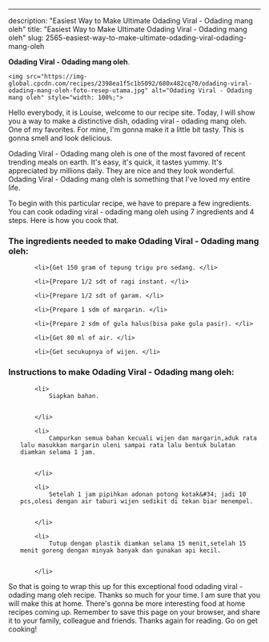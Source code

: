 ---
description: "Easiest Way to Make Ultimate Odading Viral - Odading mang oleh"
title: "Easiest Way to Make Ultimate Odading Viral - Odading mang oleh"
slug: 2565-easiest-way-to-make-ultimate-odading-viral-odading-mang-oleh

<p>
	<strong>Odading Viral - Odading mang oleh</strong>. 
	
</p>
<p>
	
	<img src="https://img-global.cpcdn.com/recipes/2398ea1f5c1b5092/680x482cq70/odading-viral-odading-mang-oleh-foto-resep-utama.jpg" alt="Odading Viral - Odading mang oleh" style="width: 100%;">
	
	
</p>
<p>
	Hello everybody, it is Louise, welcome to our recipe site. Today, I will show you a way to make a distinctive dish, odading viral - odading mang oleh. One of my favorites. For mine, I'm gonna make it a little bit tasty. This is gonna smell and look delicious.
</p>
	
<p>
	Odading Viral - Odading mang oleh is one of the most favored of recent trending meals on earth. It's easy, it's quick, it tastes yummy. It's appreciated by millions daily. They are nice and they look wonderful. Odading Viral - Odading mang oleh is something that I've loved my entire life.
</p>
<p>
	
</p>

<p>
To begin with this particular recipe, we have to prepare a few ingredients. You can cook odading viral - odading mang oleh using 7 ingredients and 4 steps. Here is how you cook that.
</p>

<h3>The ingredients needed to make Odading Viral - Odading mang oleh:</h3>

<ol>
	
		<li>{Get 150 gram of tepung trigu pro sedang. </li>
	
		<li>{Prepare 1/2 sdt of ragi instant. </li>
	
		<li>{Prepare 1/2 sdt of garam. </li>
	
		<li>{Prepare 1 sdm of margarin. </li>
	
		<li>{Prepare 2 sdm of gula halus(bisa pake gula pasir). </li>
	
		<li>{Get 80 ml of air. </li>
	
		<li>{Get secukupnya of wijen. </li>
	
</ol>
<p>
	
</p>

<h3>Instructions to make Odading Viral - Odading mang oleh:</h3>

<ol>
	
		<li>
			Siapkan bahan.
			
			
		</li>
	
		<li>
			Campurkan semua bahan kecuali wijen dan margarin,aduk rata lalu masukkan margarin uleni sampai rata lalu bentuk bulatan diamkan selama 1 jam.
			
			
		</li>
	
		<li>
			Setelah 1 jam pipihkan adonan potong kotak&#34; jadi 10 pcs,olesi dengan air taburi wijen sedikit di tekan biar menempel.
			
			
		</li>
	
		<li>
			Tutup dengan plastik diamkan selama 15 menit,setelah 15 menit goreng dengan minyak banyak dan gunakan api kecil.
			
			
		</li>
	
</ol>

<p>
	
</p>

<p>
	So that is going to wrap this up for this exceptional food odading viral - odading mang oleh recipe. Thanks so much for your time. I am sure that you will make this at home. There's gonna be more interesting food at home recipes coming up. Remember to save this page on your browser, and share it to your family, colleague and friends. Thanks again for reading. Go on get cooking!
</p>
